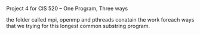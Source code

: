Project 4 for CIS 520 – One Program, Three ways

the folder called mpi, openmp and pthreads conatain the work foreach ways that we trying for this longest common substring program.
